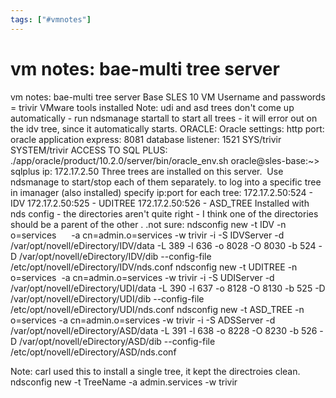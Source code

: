```yaml
---
tags: ["#vmnotes"]
---
```

# vm notes: bae-multi tree server

vm notes: bae-multi tree server
Base SLES 10 VM
Username and passwords = trivir
VMware tools installed
Note: udi and asd trees don't come up automatically - run ndsmanage startall to start all trees - it will error out on the idv tree, since it automatically starts.
ORACLE:
Oracle settings:
http port: oracle application express: 8081
database listener: 1521
SYS/trivir
SYSTEM/trivir
ACCESS TO SQL PLUS:
./app/oracle/product/10.2.0/server/bin/oracle\_env.sh
oracle@sles-base:~> sqlplus
ip: 172.17.2.50
Three trees are installed on this server.  Use ndsmanage to start/stop each of them separately. to log into a specific tree in imanager (also installed) specify ip:port for each tree:
172.17.2.50:524 - IDV
172.17.2.50:525 - UDITREE
172.17.2.50:526 - ASD\_TREE
Installed with nds config - the directories aren't quite right - I think one of the directories should be a parent of the other . .not sure:
ndsconfig new -t IDV -n o=services      -a cn=admin.o=services -w trivir -i -S IDVServer -d /var/opt/novell/eDirectory/IDV/data -L 389 -l 636 -o 8028 -O 8030 -b 524 -D /var/opt/novell/eDirectory/IDV/dib --config-file /etc/opt/novell/eDirectory/IDV/nds.conf
ndsconfig new -t UDITREE -n o=services  -a cn=admin.o=services -w trivir -i -S UDIServer -d /var/opt/novell/eDirectory/UDI/data -L 390 -l 637 -o 8128 -O 8130 -b 525 -D /var/opt/novell/eDirectory/UDI/dib --config-file /etc/opt/novell/eDirectory/UDI/nds.conf
ndsconfig new -t ASD\_TREE -n o=services -a cn=admin.o=services -w trivir -i -S ADSServer -d /var/opt/novell/eDirectory/ASD/data -L 391 -l 638 -o 8228 -O 8230 -b 526 -D /var/opt/novell/eDirectory/ASD/dib --config-file /etc/opt/novell/eDirectory/ASD/nds.conf

Note: carl used this to install a single tree, it kept the directroies clean.
ndsconfig new -t TreeName -a admin.services -w trivir
